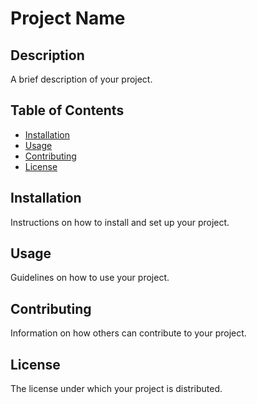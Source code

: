 # Project Name

## Description

A brief description of your project.

## Table of Contents

- [Installation](#installation)
- [Usage](#usage)
- [Contributing](#contributing)
- [License](#license)

## Installation

Instructions on how to install and set up your project.

## Usage

Guidelines on how to use your project.

## Contributing

Information on how others can contribute to your project.

## License

The license under which your project is distributed.
